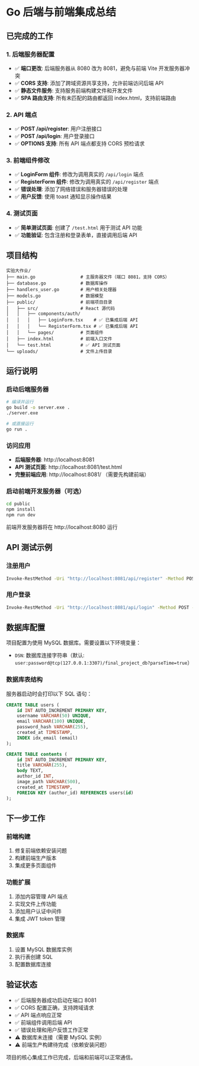 # Go 后端与前端集成总结

## 已完成的工作

### 1. 后端服务器配置
- ✅ **端口更改**: 后端服务器从 8080 改为 8081，避免与前端 Vite 开发服务器冲突
- ✅ **CORS 支持**: 添加了跨域资源共享支持，允许前端访问后端 API
- ✅ **静态文件服务**: 支持服务前端构建文件和开发文件
- ✅ **SPA 路由支持**: 所有未匹配的路由都返回 index.html，支持前端路由

### 2. API 端点
- ✅ **POST /api/register**: 用户注册接口
- ✅ **POST /api/login**: 用户登录接口
- ✅ **OPTIONS 支持**: 所有 API 端点都支持 CORS 预检请求

### 3. 前端组件修改
- ✅ **LoginForm 组件**: 修改为调用真实的 `/api/login` 端点
- ✅ **RegisterForm 组件**: 修改为调用真实的 `/api/register` 端点
- ✅ **错误处理**: 添加了网络错误和服务器错误的处理
- ✅ **用户反馈**: 使用 toast 通知显示操作结果

### 4. 测试页面
- ✅ **简单测试页面**: 创建了 `/test.html` 用于测试 API 功能
- ✅ **功能验证**: 包含注册和登录表单，直接调用后端 API

## 项目结构

```
实验大作业/
├── main.go                 # 主服务器文件（端口 8081，支持 CORS）
├── database.go             # 数据库操作
├── handlers_user.go        # 用户相关处理器
├── models.go               # 数据模型
├── public/                 # 前端项目目录
│   ├── src/                # React 源代码
│   │   ├── components/auth/
│   │   │   ├── LoginForm.tsx    # ✅ 已集成后端 API
│   │   │   └── RegisterForm.tsx # ✅ 已集成后端 API
│   │   └── pages/          # 页面组件
│   ├── index.html          # 前端入口文件
│   └── test.html           # ✅ API 测试页面
└── uploads/                # 文件上传目录
```

## 运行说明

### 启动后端服务器
```bash
# 编译并运行
go build -o server.exe .
./server.exe

# 或直接运行
go run .
```

### 访问应用
- **后端服务器**: http://localhost:8081
- **API 测试页面**: http://localhost:8081/test.html
- **完整前端应用**: http://localhost:8081/ （需要先构建前端）

### 启动前端开发服务器（可选）
```bash
cd public
npm install
npm run dev
```
前端开发服务器将在 http://localhost:8080 运行

## API 测试示例

### 注册用户
```bash
Invoke-RestMethod -Uri "http://localhost:8081/api/register" -Method POST -ContentType "application/json" -Body '{"username":"testuser","email":"test@example.com","password":"testpass123"}'
```

### 用户登录
```bash
Invoke-RestMethod -Uri "http://localhost:8081/api/login" -Method POST -ContentType "application/json" -Body '{"email":"test@example.com","password":"testpass123"}'
```

## 数据库配置

项目配置为使用 MySQL 数据库。需要设置以下环境变量：
- `DSN`: 数据库连接字符串（默认: `user:password@tcp(127.0.0.1:3307)/final_project_db?parseTime=true`）

### 数据库表结构
服务器启动时会打印以下 SQL 语句：
```sql
CREATE TABLE users (
    id INT AUTO_INCREMENT PRIMARY KEY, 
    username VARCHAR(50) UNIQUE, 
    email VARCHAR(100) UNIQUE, 
    password_hash VARCHAR(255), 
    created_at TIMESTAMP, 
    INDEX idx_email (email)
);

CREATE TABLE contents (
    id INT AUTO_INCREMENT PRIMARY KEY, 
    title VARCHAR(255), 
    body TEXT, 
    author_id INT, 
    image_path VARCHAR(500), 
    created_at TIMESTAMP, 
    FOREIGN KEY (author_id) REFERENCES users(id)
);
```

## 下一步工作

### 前端构建
1. 修复前端依赖安装问题
2. 构建前端生产版本
3. 集成更多页面组件

### 功能扩展
1. 添加内容管理 API 端点
2. 实现文件上传功能
3. 添加用户认证中间件
4. 集成 JWT token 管理

### 数据库
1. 设置 MySQL 数据库实例
2. 执行表创建 SQL
3. 配置数据库连接

## 验证状态

- ✅ 后端服务器成功启动在端口 8081
- ✅ CORS 配置正确，支持跨域请求
- ✅ API 端点响应正常
- ✅ 前端组件调用后端 API
- ✅ 错误处理和用户反馈工作正常
- ⚠️ 数据库未连接（需要 MySQL 实例）
- ⚠️ 前端生产构建待完成（依赖安装问题）

项目的核心集成工作已完成，后端和前端可以正常通信。 